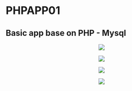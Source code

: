 # PHPAPP01
## Basic app base on PHP - Mysql

<p align="center"><img src="https://i.imgur.com/CrkaR6f.png"></p>
<p align="center"><img src="https://i.imgur.com/fKOvV3r.png"></p>
<p align="center"><img src="https://i.imgur.com/q6F3kWb.png"></p>
<p align="center"><img src="https://i.imgur.com/BuZb7N1.png"></p>
